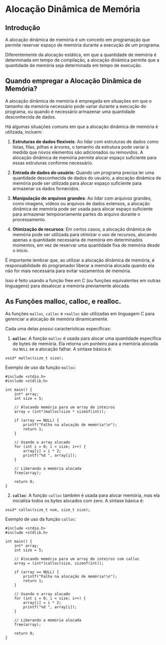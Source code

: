 # Alocação Dinâmica de Memória #

## Introdução ##
>
A alocação dinâmica de memória é um conceito em programação que permite reservar espaço de 
memória durante a execução de um programa. 
>
> 
Diferentemente da alocação estática, em que a quantidade de memória é determinada em tempo 
de compilação, a alocação dinâmica permite que a quantidade de memória seja determinada em tempo 
de execução.

## Quando empregar a Alocação Dinâmica de Memória? ##
>
 A alocação dinâmica de memória é empregada em situações em que o tamanho da memória 
 necessário pode variar durante a execução do programa, ou quando é necessário armazenar 
 uma quantidade desconhecida de dados.
>
>
Há algumas situações comuns em que a alocação dinâmica de memória é utilizada, incluem:
>
> 
1. **Estruturas de dados flexíveis**: Ao lidar com estruturas de dados como listas, filas, pilhas 
e árvores, o tamanho da estrutura pode variar à medida que novos elementos são adicionados 
ou removidos. A alocação dinâmica de memória permite alocar espaço suficiente para essas estruturas conforme necessário.

1. **Entrada de dados do usuário**: Quando um programa precisa ler uma quantidade desconhecida de dados 
do usuário, a alocação dinâmica de memória pode ser utilizada para alocar espaço suficiente para 
armazenar os dados fornecidos.

1. **Manipulação de arquivos grandes**: Ao lidar com arquivos grandes, como imagens, vídeos ou arquivos 
de dados extensos, a alocação dinâmica de memória pode ser usada para alocar espaço suficiente 
para armazenar temporariamente partes do arquivo durante o processamento.

1. **Otimização de recursos**: Em certos casos, a alocação dinâmica de memória pode ser utilizada 
para otimizar o uso de recursos, alocando apenas a quantidade necessária de memória em determinados 
momentos, em vez de reservar uma quantidade fixa de memória desde o início.
>
>
É importante lembrar que, ao utilizar a alocação dinâmica de memória, é responsabilidade do 
programador liberar a memória alocada quando ela não for mais necessária para evitar vazamentos 
de memória. 
>
> 
Isso é feito usando a função free em C (ou funções equivalentes em outras linguagens) para 
desalocar a memória previamente alocada.
>

## As Funções malloc, calloc, e realloc. ##
>
As funções `malloc`, `calloc` e `realloc` são utilizadas em linguagem C para gerenciar a alocação 
de memória dinamicamente. 
>
Cada uma delas possui características específicas:
>
>
1. **`malloc`**: A função `malloc` é usada para alocar uma quantidade específica de bytes de memória. Ela 
retorna um ponteiro para a memória alocada ou `NULL` se a alocação falhar. A sintaxe básica é:
```
void* malloc(size_t size);
```
>
Exemplo de uso da função `malloc`:
>
```
#include <stdio.h>
#include <stdlib.h>

int main() {
    int* array;
    int size = 5;

    // Alocando memória para um array de inteiros
    array = (int*)malloc(size * sizeof(int));

    if (array == NULL) {
        printf("Falha na alocação de memória!\n");
        return 1;
    }

    // Usando o array alocado
    for (int i = 0; i < size; i++) {
        array[i] = i * 2;
        printf("%d ", array[i]);
    }

    // Liberando a memória alocada
    free(array);

    return 0;
}

```
2. **`calloc`**: A função `calloc` também é usada para alocar memória, mas ela inicializa todos os 
bytes alocados com zero. A sintaxe básica é:

```
void* calloc(size_t num, size_t size);

```
Exemplo de uso da função `calloc`:

```
#include <stdio.h>
#include <stdlib.h>

int main() {
    int* array;
    int size = 5;

    // Alocando memória para um array de inteiros com calloc
    array = (int*)calloc(size, sizeof(int));

    if (array == NULL) {
        printf("Falha na alocação de memória!\n");
        return 1;
    }

    // Usando o array alocado
    for (int i = 0; i < size; i++) {
        array[i] = i * 2;
        printf("%d ", array[i]);
    }

    // Liberando a memória alocada
    free(array);

    return 0;
}
```













>